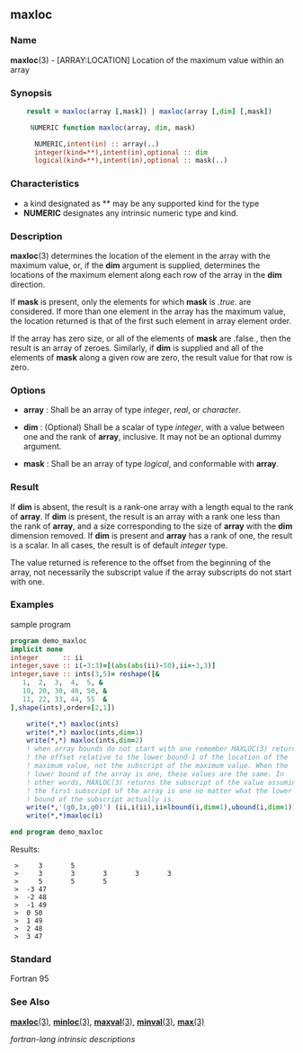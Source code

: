 ## maxloc

### **Name**

**maxloc**(3) - \[ARRAY:LOCATION\] Location of the maximum value within an array

### **Synopsis**
```fortran
    result = maxloc(array [,mask]) | maxloc(array [,dim] [,mask])
```
```fortran
     NUMERIC function maxloc(array, dim, mask)

      NUMERIC,intent(in) :: array(..)
      integer(kind=**),intent(in),optional :: dim
      logical(kind=**),intent(in),optional :: mask(..)
```
### **Characteristics**

  - a kind designated as ** may be any supported kind for the type
  - **NUMERIC** designates any intrinsic numeric type and kind.

### **Description**

**maxloc**(3) determines the location of the element in the array with
the maximum value, or, if the **dim** argument is supplied, determines
the locations of the maximum element along each row of the array in the
**dim** direction.

If **mask** is present, only the elements for which **mask**
is _.true._ are considered. If more than one element in the array has
the maximum value, the location returned is that of the first such element
in array element order.

If the array has zero size, or all of the elements
of **mask** are .false., then the result is an array of zeroes. Similarly,
if **dim** is supplied and all of the elements of **mask** along a given
row are zero, the result value for that row is zero.

### **Options**

- **array**
  : Shall be an array of type _integer_, _real_, or _character_.

- **dim**
  : (Optional) Shall be a scalar of type _integer_, with a value between
  one and the rank of **array**, inclusive. It may not be an optional
  dummy argument.

- **mask**
  : Shall be an array of type _logical_, and conformable with **array**.

### **Result**

If **dim** is absent, the result is a rank-one array with a length equal
to the rank of **array**. If **dim** is present, the result is an array
with a rank one less than the rank of **array**, and a size corresponding
to the size of **array** with the **dim** dimension removed. If **dim**
is present and **array** has a rank of one, the result is a scalar. In
all cases, the result is of default _integer_ type.

The value returned is reference to the offset from the beginning of the
array, not necessarily the subscript value if the array subscripts do
not start with one.

### **Examples**

sample program

```fortran
program demo_maxloc
implicit none
integer      :: ii
integer,save :: i(-3:3)=[(abs(abs(ii)-50),ii=-3,3)]
integer,save :: ints(3,5)= reshape([&
   1,  2,  3,  4,  5, &
   10, 20, 30, 40, 50, &
   11, 22, 33, 44, 55  &
],shape(ints),order=[2,1])

    write(*,*) maxloc(ints)
    write(*,*) maxloc(ints,dim=1)
    write(*,*) maxloc(ints,dim=2)
    ! when array bounds do not start with one remember MAXLOC(3) returns
    ! the offset relative to the lower bound-1 of the location of the
    ! maximum value, not the subscript of the maximum value. When the
    ! lower bound of the array is one, these values are the same. In
    ! other words, MAXLOC(3) returns the subscript of the value assuming
    ! the first subscript of the array is one no matter what the lower
    ! bound of the subscript actually is.
    write(*,'(g0,1x,g0)') (ii,i(ii),ii=lbound(i,dim=1),ubound(i,dim=1))
    write(*,*)maxloc(i)

end program demo_maxloc
```

Results:

```text
 >     3       5
 >     3       3       3       3       3
 >     5       5       5
 >  -3 47
 >  -2 48
 >  -1 49
 >  0 50
 >  1 49
 >  2 48
 >  3 47
```

### **Standard**

Fortran 95

### **See Also**

[**maxloc**(3)](#maxloc),
[**minloc**(3)](#minloc),
[**maxval**(3)](#maxval),
[**minval**(3)](#minval),
[**max**(3)](#max)

 _fortran-lang intrinsic descriptions_
